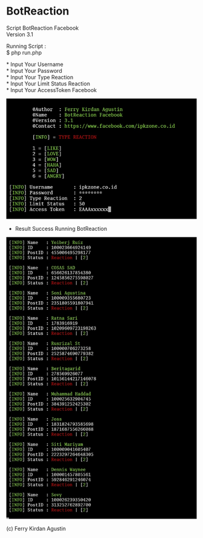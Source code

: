 # BotReaction

 <p><p>
 
 Script BotReaction Facebook<br>
 Version 3.1<br>
 
 Running Script :<br>
 $ php run.php<br>
 <p>
 * Input Your Username<br>
 * Input Your Password<br>
 * Input Your Type Reaction<br>
 * Input Your Limit Status Reaction<br>
 * Input Your AccessToken Facebook<br>
 <p>

 <img src="https://github.com/ipkzone/BotReaction/blob/master/img01.jpg" alt="img01" />
<p>

 * Result Success Running BotReaction<br>
 <p>
 
  <img src="https://github.com/ipkzone/BotReaction/blob/master/img02.jpg" alt="img02" />
<p>
<p>

(c) Ferry Kirdan Agustin

